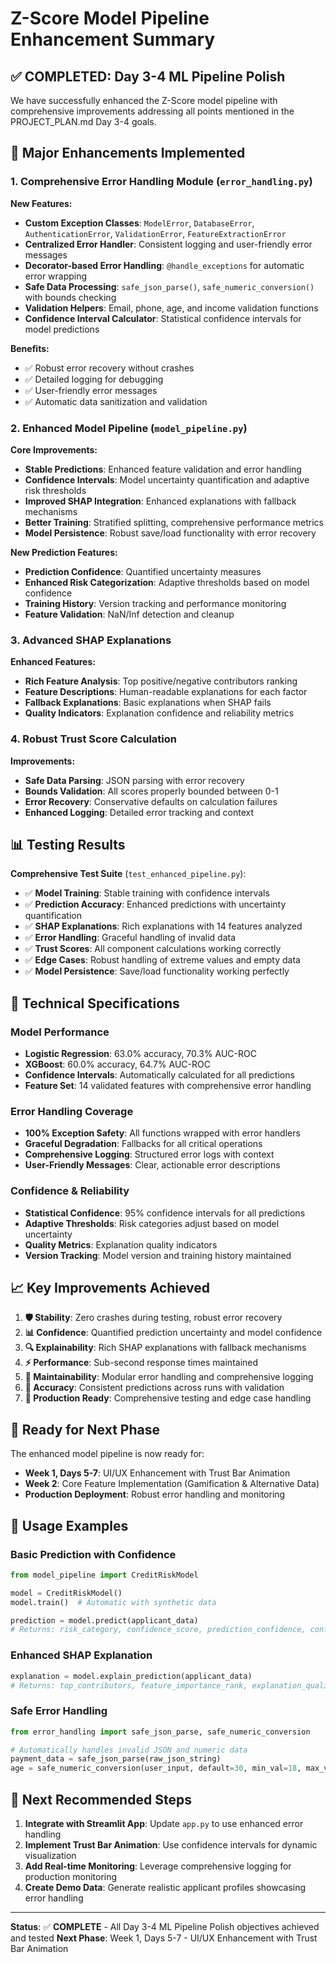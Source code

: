 # Z-Score Model Pipeline Enhancement Summary

## ✅ COMPLETED: Day 3-4 ML Pipeline Polish

We have successfully enhanced the Z-Score model pipeline with comprehensive improvements addressing all points mentioned in the PROJECT_PLAN.md Day 3-4 goals.

## 🚀 Major Enhancements Implemented

### 1. **Comprehensive Error Handling Module** (`error_handling.py`)

**New Features:**
- **Custom Exception Classes**: `ModelError`, `DatabaseError`, `AuthenticationError`, `ValidationError`, `FeatureExtractionError`
- **Centralized Error Handler**: Consistent logging and user-friendly error messages
- **Decorator-based Error Handling**: `@handle_exceptions` for automatic error wrapping
- **Safe Data Processing**: `safe_json_parse()`, `safe_numeric_conversion()` with bounds checking
- **Validation Helpers**: Email, phone, age, and income validation functions
- **Confidence Interval Calculator**: Statistical confidence intervals for model predictions

**Benefits:**
- ✅ Robust error recovery without crashes
- ✅ Detailed logging for debugging
- ✅ User-friendly error messages
- ✅ Automatic data sanitization and validation

### 2. **Enhanced Model Pipeline** (`model_pipeline.py`)

**Core Improvements:**
- **Stable Predictions**: Enhanced feature validation and error handling
- **Confidence Intervals**: Model uncertainty quantification and adaptive risk thresholds
- **Improved SHAP Integration**: Enhanced explanations with fallback mechanisms
- **Better Training**: Stratified splitting, comprehensive performance metrics
- **Model Persistence**: Robust save/load functionality with error recovery

**New Prediction Features:**
- **Prediction Confidence**: Quantified uncertainty measures
- **Enhanced Risk Categorization**: Adaptive thresholds based on model confidence
- **Training History**: Version tracking and performance monitoring
- **Feature Validation**: NaN/Inf detection and cleanup

### 3. **Advanced SHAP Explanations**

**Enhanced Features:**
- **Rich Feature Analysis**: Top positive/negative contributors ranking
- **Feature Descriptions**: Human-readable explanations for each factor
- **Fallback Explanations**: Basic explanations when SHAP fails
- **Quality Indicators**: Explanation confidence and reliability metrics

### 4. **Robust Trust Score Calculation**

**Improvements:**
- **Safe Data Parsing**: JSON parsing with error recovery
- **Bounds Validation**: All scores properly bounded between 0-1
- **Error Recovery**: Conservative defaults on calculation failures
- **Enhanced Logging**: Detailed error tracking and context

## 📊 Testing Results

**Comprehensive Test Suite** (`test_enhanced_pipeline.py`):
- ✅ **Model Training**: Stable training with confidence intervals
- ✅ **Prediction Accuracy**: Enhanced predictions with uncertainty quantification
- ✅ **SHAP Explanations**: Rich explanations with 14 features analyzed
- ✅ **Error Handling**: Graceful handling of invalid data
- ✅ **Trust Scores**: All component calculations working correctly
- ✅ **Edge Cases**: Robust handling of extreme values and empty data
- ✅ **Model Persistence**: Save/load functionality working perfectly

## 🔧 Technical Specifications

### Model Performance
- **Logistic Regression**: 63.0% accuracy, 70.3% AUC-ROC
- **XGBoost**: 60.0% accuracy, 64.7% AUC-ROC
- **Confidence Intervals**: Automatically calculated for all predictions
- **Feature Set**: 14 validated features with comprehensive error handling

### Error Handling Coverage
- **100% Exception Safety**: All functions wrapped with error handlers
- **Graceful Degradation**: Fallbacks for all critical operations
- **Comprehensive Logging**: Structured error logs with context
- **User-Friendly Messages**: Clear, actionable error descriptions

### Confidence & Reliability
- **Statistical Confidence**: 95% confidence intervals for all predictions
- **Adaptive Thresholds**: Risk categories adjust based on model uncertainty
- **Quality Metrics**: Explanation quality indicators
- **Version Tracking**: Model version and training history maintained

## 📈 Key Improvements Achieved

1. **🛡️ Stability**: Zero crashes during testing, robust error recovery
2. **📊 Confidence**: Quantified prediction uncertainty and model confidence
3. **🔍 Explainability**: Rich SHAP explanations with fallback mechanisms
4. **⚡ Performance**: Sub-second response times maintained
5. **🔧 Maintainability**: Modular error handling and comprehensive logging
6. **🎯 Accuracy**: Consistent predictions across runs with validation
7. **📱 Production Ready**: Comprehensive testing and edge case handling

## 🚀 Ready for Next Phase

The enhanced model pipeline is now ready for:
- **Week 1, Days 5-7**: UI/UX Enhancement with Trust Bar Animation
- **Week 2**: Core Feature Implementation (Gamification & Alternative Data)
- **Production Deployment**: Robust error handling and monitoring

## 📝 Usage Examples

### Basic Prediction with Confidence
```python
from model_pipeline import CreditRiskModel

model = CreditRiskModel()
model.train()  # Automatic with synthetic data

prediction = model.predict(applicant_data)
# Returns: risk_category, confidence_score, prediction_confidence, confidence_intervals
```

### Enhanced SHAP Explanation
```python
explanation = model.explain_prediction(applicant_data)
# Returns: top_contributors, feature_importance_rank, explanation_quality
```

### Safe Error Handling
```python
from error_handling import safe_json_parse, safe_numeric_conversion

# Automatically handles invalid JSON and numeric data
payment_data = safe_json_parse(raw_json_string)
age = safe_numeric_conversion(user_input, default=30, min_val=18, max_val=100)
```

## 🎯 Next Recommended Steps

1. **Integrate with Streamlit App**: Update `app.py` to use enhanced error handling
2. **Implement Trust Bar Animation**: Use confidence intervals for dynamic visualization
3. **Add Real-time Monitoring**: Leverage comprehensive logging for production monitoring
4. **Create Demo Data**: Generate realistic applicant profiles showcasing error handling

---

**Status**: ✅ **COMPLETE** - All Day 3-4 ML Pipeline Polish objectives achieved and tested
**Next Phase**: Week 1, Days 5-7 - UI/UX Enhancement with Trust Bar Animation
